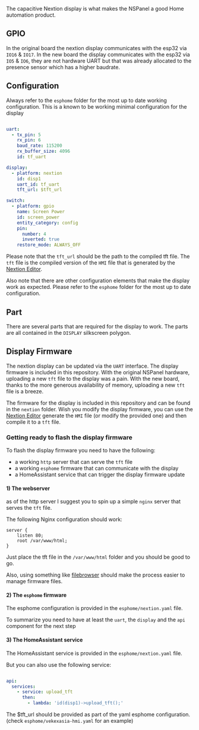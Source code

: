 The capacitive Nextion display is what makes the NSPanel a good Home automation product.

## GPIO

In the original board the nextion display communicates with the esp32 via `IO16` & `IO17`. In the new board the display communicates with the esp32 via `IO5` & `IO6`, they are not hardware UART but that was already allocated to the presence sensor which has a higher baudrate.

## Configuration

Always refer to the `esphome` folder for the most up to date working configuration. This is a known to be working minimal configuration for the display

```yaml

uart:
  - tx_pin: 5
    rx_pin: 6
    baud_rate: 115200
    rx_buffer_size: 4096
    id: tf_uart

display:
  - platform: nextion
    id: disp1
    uart_id: tf_uart
    tft_url: $tft_url

switch:
  - platform: gpio
    name: Screen Power
    id: screen_power
    entity_category: config
    pin:
      number: 4
      inverted: true
    restore_mode: ALWAYS_OFF
```

Please note that the `tft_url` should be the path to the compiled tft file. The `tft` file is the compiled version of the `HMI` file that is generated by the [Nextion Editor](https://nextion.tech/nextion-editor/).

Also note that there are other configuration elements that make the display work as expected. Please refer to the `esphome` folder for the most up to date configuration.

## Part

There are several parts that are required for the display to work. The parts are all contained in the `DISPLAY` silkscreen polygon.

## Display Firmware

The nextion display can be updated via the `UART` interface. The display firmware is included in this repository. With the original NSPanel hardware, uploading a new `tft` file to the display was a pain.
With the new board, thanks to the more generous availability of memory, uploading a new `tft` file is a breeze.

The firmware for the display is included in this repository and can be found in the `nextion` folder. Wish you modify the display firmware, you can use the [Nextion Editor](https://nextion.tech/nextion-editor/) generate the `HMI` file (or modify the provided one) and then compile it to a `tft` file.

### Getting ready to flash the display firmware

To flash the display firmware you need to have the following:

- a working `http` server that can serve the `tft` file
- a working `esphome` firmware that can communicate with the display
- a HomeAssistant service that can trigger the display firmware update

#### 1) The webserver

as of the http server I suggest you to spin up a simple `nginx` server that serves the `tft` file. 

The following Nginx configuration should work:

```nginx
server {
    listen 80;
    root /var/www/html;
}
```
Just place the tft file in the `/var/www/html` folder and you should be good to go.

Also, using something like [filebrowser](https://github.com/filebrowser/filebrowser) should make the process easier to manage firmware files.

#### 2) The `esphome` firmware

The esphome configuration is provided in the `esphome/nextion.yaml` file. 

To summarize you need to have at least the `uart`, the `display` and the `api` component for the next step

#### 3) The HomeAssistant service

The HomeAssistant service is provided in the `esphome/nextion.yaml` file.

But you can also use the following service:

```yaml

api:
  services:
    - service: upload_tft
      then:
        - lambda: 'id(disp1)->upload_tft();'

```

The $tft_url should be provided as part of the yaml esphome configuration. (check `esphome/vekexasia-hmi.yaml` for an example)
